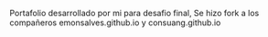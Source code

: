 Portafolio desarrollado por mi para desafio final, Se hizo fork a los compañeros emonsalves.github.io y consuang.github.io 
